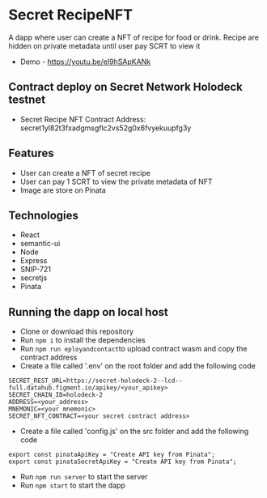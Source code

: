 # Secret RecipeNFT
A dapp where user can create a NFT of recipe for food or drink. Recipe are hidden on private metadata until user pay SCRT to view it

- Demo - https://youtu.be/eI9hSApKANk

## Contract deploy on Secret Network Holodeck testnet
- Secret Recipe NFT Contract Address: secret1yl82t3fxadgmsgflc2vs52g0x6fvyekuupfg3y

## Features
- User can create a NFT of secret recipe
- User can pay 1 SCRT to view the private metadata of NFT
- Image are store on Pinata

## Technologies
- React
- semantic-ui
- Node
- Express
- SNIP-721
- secretjs
- Pinata

## Running the dapp on local host
- Clone or download this repository
- Run `npm i` to install the dependencies
- Run `npm run eployandcontact`to upload contract wasm and copy the contract address
- Create a file called '.env' on the root folder and add the following code
```
SECRET_REST_URL=https://secret-holodeck-2--lcd--full.datahub.figment.io/apikey/<your_apikey>
SECRET_CHAIN_ID=holodeck-2
ADDRESS=<your_address>
MNEMONIC=<your mnemonic>
SECRET_NFT_CONTRACT=<your secret contract address>
```
- Create a file called 'config.js' on the src folder and add the following code
```
export const pinataApiKey = "Create API key from Pinata";
export const pinataSecretApiKey = "Create API key from Pinata";
```
- Run `npm run server` to start the server
- Run `npm start` to start the dapp